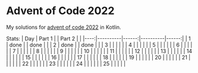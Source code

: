 # Advent of Code 2022

My solutions for [advent of code 2022](https://adventofcode.com/2022) in Kotlin.

Stats:
| Day |  Part 1  |       |  Part 2  |       |
|----:|----------|------:|----------|------:|
|  1  |   done   |       |   done   |       |
|  2  |   done   |       |   done   |       |
|  3  |          |       |          |       |
|  4  |          |       |          |       |
|  5  |          |       |          |       |
|  6  |          |       |          |       |
|  7  |          |       |          |       |
|  8  |          |       |          |       |
|  9  |          |       |          |       |
| 10  |          |       |          |       |
| 11  |          |       |          |       |
| 12  |          |       |          |       |
| 13  |          |       |          |       |
| 14  |          |       |          |       |
| 15  |          |       |          |       |
| 16  |          |       |          |       |
| 17  |          |       |          |       |
| 18  |          |       |          |       |
| 19  |          |       |          |       |
| 20  |          |       |          |       |
| 21  |          |       |          |       |
| 22  |          |       |          |       |
| 23  |          |       |          |       |
| 24  |          |       |          |       |
| 25  |          |       |          |       |

